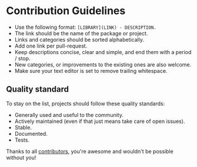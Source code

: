 # Contribution Guidelines

* Use the following format: `[LIBRARY](LINK) - DESCRIPTION.`
* The link should be the name of the package or project.
* Links and categories should be sorted alphabetically.
* Add one link per pull-request.
* Keep descriptions concise, clear and simple, and end them with a period / stop.
* New categories, or improvements to the existing ones are also welcome.
* Make sure your text editor is set to remove trailing whitespace.

## Quality standard

To stay on the list, projects should follow these quality standards:

* Generally used and useful to the community.
* Actively maintained (even if that just means take care of open issues).
* Stable.
* Documented.
* Tests.

Thanks to all [contributors](./graphs/contributors), you're awesome and wouldn't be possible without you!
